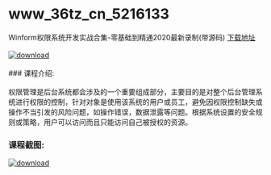 # www_36tz_cn_5216133
Winform权限系统开发实战合集-零基础到精通2020最新录制(带源码)
[下载地址](http://www.36tz.cn/article/5216133 "下载地址")
<br/></br>[![download](http://36tz.cn/muke_img/2020_11_2-40-300x161.png "下载地址")](http://www.36tz.cn/article/5216133 "下载地址")
<br/></br>### 课程介绍:<br/></br>权限管理是后台系统都会涉及的一个重要组成部分，主要目的是对整个后台管理系统进行权限的控制，针对对象是使用该系统的用户或员工，避免因权限控制缺失或操作不当引发的风险问题，如操作错误，数据泄露等问题。根据系统设置的安全规则或策略，用户可以访问而且只能访问自己被授权的资源。

### 课程截图:
[![download](http://36tz.cn/muke_img/2020_11_1-40.png "下载地址")](http://www.36tz.cn/article/5216133 "下载地址")

